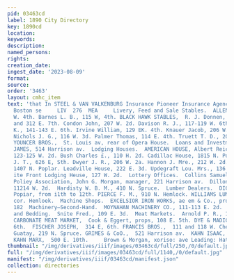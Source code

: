 ```yaml
---
pid: 03463cd
label: 1890 City Directory
key: 1890cd
location: 
keywords: 
description: 
named_persons: 
rights: 
creation_date: 
ingest_date: '2023-08-09'
format: 
source: 
order: '3463'
layout: cmhc_item
text: 'that In STEEL & VAN VALKENBURG Insurance Pioneer Insurance Agency, 21 and 323
  Boston se     LIV  276  MEA     Livery, Feed and Sale Stables.  ALLEN CY.,  144-146
  W. 4th. Barnes L. B., 115 W, 4th. BLACK HAWK STABLES,  R. J. Donnen, propr, 310
  and 312 E. 7th. Condon John, 207 W. 2d. Davison R. J., 117-119 W. 6th. Florer George
  K., 141-143 E. 6th. Irvine William, 129 EK. 4th. Knauer Jacob, 206 W. Cheatnut.
  Nichols J. G., 116 W. 3d. Palmer Thomas, 114 E. 4th. Truett T. D., 200 W. Chestnut.
  YOUNCER BROS.,  St. Louis av, rear of Opera House.  Loans and Investments.  POWELL
  JAMES, 514 Harrison av.  Lodging Houses.  AMERICAN HOUSE, Albert Reichie, Re T,
  123-125 W. 2d. Bush Charles £., 110 H. 2d. Cadillac House, 1815 N. Poplar. Carwile
  J. T., 626 E, Sth. Dwyer J. R., 206 W. 2a. Hannon J. Mre., 212 W. 2d. Kendrick Joseph,
  1407 N. Poplar. Leadville House, 222 E. 3d. Updegraft Lou. Mrs., 136 W. Chestnut.
  ite Front Lodging Heuse, 127 W. 2d.  Lottery Offices.  Collins Samuel, 631 E. 5th.  Colorado
  Poliey Association, John G. Morgan, manager, 221 Harrison av.  Dillon James J.,
  11214 W. 2d.  Hardisty W. B. M., 410 N. Spruce.  Lumber Dealers.  DICKINSON C. E.,
  Popiar, from i1th to 12th. PIERCE F. M., 910 N. Hemlock. WILLIAMS LUMBER Co., 6th,
  cor. Hemloek.  Machine Shops.  EXCELSIOR IRON WORKS, ae em & Co., proprs, 124 to
  182  Machinery—Second-Hand.  MOYNAHAN MACHINERY CO., 111-113 E. 2d.  Mattresses
  and Bedding.  Snite Fred., 109 E. 3d.  Meat Markets.  Arnold P. R., 1007 N. Poplar.
  CARBONATE MEAT MARKET,  Cook & Eggert, props, 108 E. 5th. DYE & MADICAN,  630 E.
  6th.  FISCHER JOSEPH,  314 E, 6th. FRANCIS BROS.,  111 and 118 W. Chestnut, Goeldner
  Guatay, 219 N. Spruce. GRIMES & CoO.,  521 Harrison av.  KAHN ISAAC,  504 E. 6th.
  KAHN MARX,  500 E. 10th.     Brown & Morgan, xoriso: ave Leading: Hatters    '
thumbnail: "/img/derivatives/iiif/images/03463cd/full/250,/0/default.jpg"
full: "/img/derivatives/iiif/images/03463cd/full/1140,/0/default.jpg"
manifest: "/img/derivatives/iiif/03463cd/manifest.json"
collection: directories
---
```

